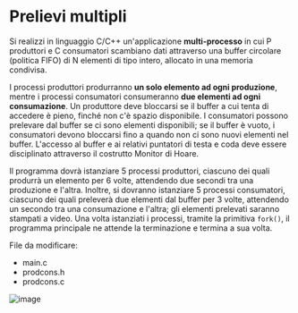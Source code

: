 Prelievi multipli
=================

Si realizzi in linguaggio C/C++ un'applicazione **multi-processo** in
cui P produttori e C consumatori scambiano dati attraverso una buffer
circolare (politica FIFO) di N elementi di tipo intero, allocato in una
memoria condivisa.

I processi produttori produrranno **un solo elemento ad ogni
produzione**, mentre i processi consumatori consumeranno **due elementi
ad ogni consumazione**. Un produttore deve bloccarsi se il buffer a cui
tenta di accedere è pieno, finché non c'è spazio disponibile. I
consumatori possono prelevare dal buffer se ci sono elementi
disponibili; se il buffer è vuoto, i consumatori devono bloccarsi fino a
quando non ci sono nuovi elementi nel buffer. L'accesso al buffer e ai
relativi puntatori di testa e coda deve essere disciplinato attraverso
il costrutto Monitor di Hoare.

Il programma dovrà istanziare 5 processi produttori, ciascuno dei quali
produrrà un elemento per 6 volte, attendendo due secondi tra una
produzione e l'altra. Inoltre, si dovranno istanziare 5 processi
consumatori, ciascuno dei quali preleverà due elementi dal buffer per 3
volte, attendendo un secondo tra una consumazione e l'altra; gli
elementi prelevati saranno stampati a video. Una volta istanziati i
processi, tramite la primitiva `fork()`, il programma principale ne
attende la terminazione e termina a sua volta.

File da modificare:
- main.c
- prodcons.h
- prodcons.c

![image](https://github.com/rnatella/esercizi_linux/blob/master/images/ambiente_globale/produttore_consumatore/prelievi_multipli.png)
